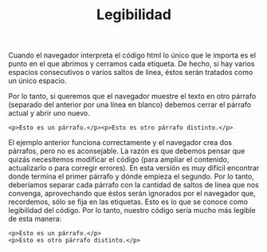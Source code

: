 ﻿---
title: Legibilidad
---

Cuando el navegador interpreta el código html lo único que le importa es el punto en el que abrimos y cerramos cada etiqueta. De hecho, si hay varios espacios consecutivos o varios saltos de línea, éstos serán tratados como un único espacio.

Por lo tanto, si queremos que el navegador muestre el texto en otro párrafo (separado del anterior por una línea en blanco) debemos cerrar el párrafo actual y abrir uno nuevo.

```
<p>Esto es un párrafo.</p><p>Esto es otro párrafo distinto.</p>
```

El ejemplo anterior funciona correctamente y el navegador crea dos párrafos, pero no es aconsejable. La razón es que debemos pensar que quizás necesitemos modificar el código (para ampliar el contenido, actualizarlo o para corregir errores). En esta versión es muy difícil encontrar donde termina el primer párrafo y dónde empieza el segundo. Por lo tanto, deberíamos separar cada párrafo con la cantidad de saltos de línea que nos convenga, aprovechando que éstos serán ignorados por el navegador que, recordemos, sólo se fija en las etiquetas. Esto es lo que se conoce como legibilidad del código. Por lo tanto, nuestro código sería mucho más legible de esta manera:

```
<p>Esto es un párrafo.</p>
<p>Esto es otro párrafo distinto.</p>
```